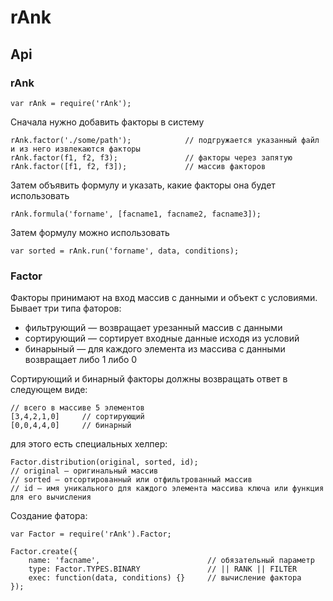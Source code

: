 rAnk
====

## Api

### rAnk

    var rAnk = require('rAnk');

Сначала нужно добавить факторы в систему

    rAnk.factor('./some/path');            // подгружается указанный файл и из него извлекаются факторы
    rAnk.factor(f1, f2, f3);               // факторы через запятую
    rAnk.factor([f1, f2, f3]);             // массив факторов

Затем объявить формулу и указать, какие факторы она будет использовать

    rAnk.formula('forname', [facname1, facname2, facname3]);

Затем формулу можно использовать

    var sorted = rAnk.run('forname', data, conditions);


### Factor

Факторы принимают на вход массив с данными и объект с условиями. Бывает три типа фаторов:

* фильтрующий — возвращает урезанный массив с данными
* сортирующий — сортирует входные данные исходя из условий
* бинарыный — для каждого элемента из массива с данными возвращает либо 1 либо 0

Сортирующий и бинарный факторы должны возвращать ответ в следующем виде:

    // всего в массиве 5 элементов
    [3,4,2,1,0]     // сортирующий
    [0,0,4,4,0]     // бинарный

для этого есть специальных хелпер:

    Factor.distribution(original, sorted, id);
    // original — оригинальный массив
    // sorted — отсортированный или отфильтрованный массив
    // id — имя уникального для каждого элемента массива ключа или функция для его вычисления

Создание фатора:

    var Factor = require('rAnk').Factor;

    Factor.create({
        name: 'facname',                        // обязательный параметр
        type: Factor.TYPES.BINARY               // || RANK || FILTER
        exec: function(data, conditions) {}     // вычисление фактора
    });


